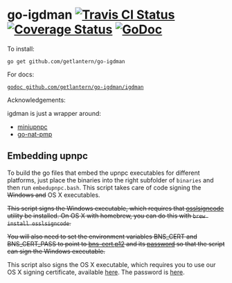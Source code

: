 go-igdman [![Travis CI Status](https://travis-ci.org/getlantern/go-igdman.svg?branch=master)](https://travis-ci.org/getlantern/go-igdman)&nbsp;[![Coverage Status](https://coveralls.io/repos/getlantern/go-igdman/badge.png)](https://coveralls.io/r/getlantern/go-igdman)&nbsp;[![GoDoc](https://godoc.org/github.com/getlantern/go-igdman?status.png)](http://godoc.org/github.com/getlantern/go-igdman)
==========
To install:

`go get github.com/getlantern/go-igdman`

For docs:

[`godoc github.com/getlantern/go-igdman/igdman`](https://godoc.org/github.com/getlantern/go-igdman/igdman)

Acknowledgements:

igdman is just a wrapper around:

- [miniupnpc](https://github.com/miniupnp/miniupnp)
- [go-nat-pmp](https://github.com/jackpal/go-nat-pmp/)

## Embedding upnpc

To build the go files that embed the upnpc executables for different platforms,
just place the binaries into the right subfolder of `binaries` and then run
`embedupnpc.bash`. This script takes care of code signing the ~~Windows and~~
OS X executables.

~~This script signs the Windows executable, which requires that
[osslsigncode](http://sourceforge.net/projects/osslsigncode/) utility be
installed. On OS X with homebrew, you can do this with
`brew install osslsigncode`.~~

~~You will also need to set the environment variables BNS_CERT and BNS_CERT_PASS
to point to [bns-cert.p12](https://github.com/getlantern/too-many-secrets/blob/master/bns_cert.p12)
and its [password](https://github.com/getlantern/too-many-secrets/blob/master/build-installers/env-vars.txt#L3)
so that the script can sign the Windows executable.~~

This script also signs the OS X executable, which requires you to use our OS X
signing certificate, available [here](https://github.com/getlantern/too-many-secrets/blob/master/osx-code-signing-certificate.p12).
The password is [here](https://github.com/getlantern/too-many-secrets/blob/master/osx-code-signing-certificate.p12.txt).